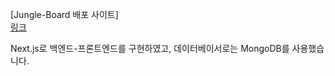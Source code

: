 [Jungle-Board 배포 사이트]<br>
<a href="http://13.124.75.14:3000/" target="_blank" rel="noopener noreferrer">
  링크
</a>

Next.js로 백엔드-프론트엔드를 구현하였고, 데이터베이서로는 MongoDB를 사용했습니다.
